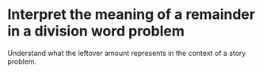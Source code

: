 # Interpret the meaning of a remainder in a division word problem

Understand what the leftover amount represents in the context of a story problem.
